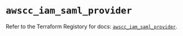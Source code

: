 # `awscc_iam_saml_provider`

Refer to the Terraform Registory for docs: [`awscc_iam_saml_provider`](https://registry.terraform.io/providers/hashicorp/awscc/0.70.0/docs/resources/iam_saml_provider).
